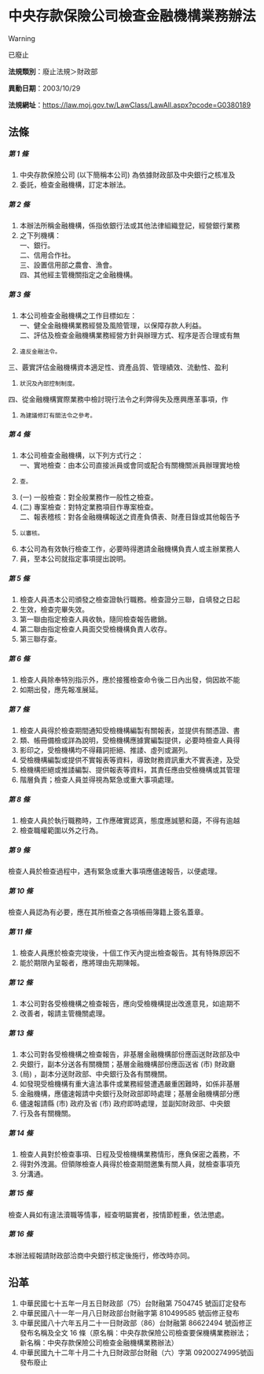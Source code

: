 # 中央存款保險公司檢查金融機構業務辦法


> [!WARNING]
> 已廢止


**法規類別**：廢止法規＞財政部

**異動日期**：2003/10/29  

**法規網址**：https://law.moj.gov.tw/LawClass/LawAll.aspx?pcode=G0380189



## 法條
##### 第 1 條
1. 中央存款保險公司 (以下簡稱本公司) 為依據財政部及中央銀行之核准及
1. 委託，檢查金融機構，訂定本辦法。

##### 第 2 條
1. 本辦法所稱金融機構，係指依銀行法或其他法律組織登記，經營銀行業務
1. 之下列機構：  
一、銀行。  
二、信用合作社。  
三、設置信用部之農會、漁會。  
四、其他經主管機關指定之金融機構。

##### 第 3 條
1. 本公司檢查金融機構之工作目標如左：  
一、健全金融機構業務經營及風險管理，以保障存款人利益。  
二、評估及檢查金融機構業務經營方針與辦理方式、程序是否合理或有無
1.     違反金融法令。  
三、覈實評估金融機構資本適足性、資產品質、管理績效、流動性、盈利
1.     狀況及內部控制制度。  
四、從金融機構實際業務中檢討現行法令之利弊得失及應興應革事項，作
1.     為建議修訂有關法令之參考。

##### 第 4 條
1. 本公司檢查金融機構，以下列方式行之：  
一、實地檢查：由本公司直接派員或會同或配合有關機關派員辦理實地檢
1.     查。
1.  (一) 一般檢查：對全般業務作一般性之檢查。
1.  (二) 專案檢查：對特定業務項目作專案檢查。  
二、報表稽核：對各金融機構報送之資產負債表、財產目錄或其他報告予
1.     以審核。
1. 本公司為有效執行檢查工作，必要時得邀請金融機構負責人或主辦業務人
1. 員，至本公司就指定事項提出說明。

##### 第 5 條
1. 檢查人員憑本公司頒發之檢查證執行職務。檢查證分三聯，自填發之日起
1. 生效，檢查完畢失效。
1. 第一聯由指定檢查人員收執，隨同檢查報告繳銷。
1. 第二聯由指定檢查人員面交受檢機構負責人收存。
1. 第三聯存查。

##### 第 6 條
1. 檢查人員除奉特別指示外，應於接獲檢查命令後二日內出發，倘因故不能
1. 如期出發，應先報准展延。

##### 第 7 條
1. 檢查人員得於檢查期間通知受檢機構編製有關報表，並提供有關憑證、書
1. 類、帳冊備檢或詳為說明，受檢機構應據實編製提供，必要時檢查人員得
1. 影印之，受檢機構均不得藉詞拒絕、推諉、虛列或漏列。
1. 受檢機構編製或提供不實報表等資料，導致財務資訊重大不實表達，及受
1. 檢機構拒絕或推諉編製、提供報表等資料，其責任應由受檢機構或其管理
1. 階層負責；檢查人員並得視為緊急或重大事項處理。

##### 第 8 條
1. 檢查人員於執行職務時，工作應確實認真，態度應誠懇和藹，不得有逾越
1. 檢查職權範圍以外之行為。

##### 第 9 條
檢查人員於檢查過程中，遇有緊急或重大事項應儘速報告，以便處理。

##### 第 10 條
檢查人員認為有必要，應在其所檢查之各項帳冊簿籍上簽名蓋章。

##### 第 11 條
1. 檢查人員應於檢查完竣後，十個工作天內提出檢查報告。其有特殊原因不
1. 能於期限內呈報者，應將理由先期陳報。

##### 第 12 條
1. 本公司對各受檢機構之檢查報告，應向受檢機構提出改進意見，如逾期不
1. 改善者，報請主管機關處理。

##### 第 13 條
1. 本公司對各受檢機構之檢查報告，非基層金融機構部份應函送財政部及中
1. 央銀行，副本分送各有關機關；基層金融機構部份應函送省 (市) 財政廳
1.  (局) ，副本分送財政部、中央銀行及各有關機關。
1. 如發現受檢機構有重大違法事件或業務經營遭遇嚴重困難時，如係非基層
1. 金融機構，應儘速報請中央銀行及財政部即時處理；基層金融機構部分應
1. 儘速報請縣 (市) 政府及省 (市) 政府即時處理，並副知財政部、中央銀
1. 行及各有關機關。

##### 第 14 條
1. 檢查人員對於檢查事項、日程及受檢機構業務情形，應負保密之義務，不
1. 得對外洩漏。但領隊檢查人員得於檢查期間邀集有關人員，就檢查事項充
1. 分溝通。

##### 第 15 條
檢查人員如有違法瀆職等情事，經查明屬實者，按情節輕重，依法懲處。

##### 第 16 條
本辦法經報請財政部洽商中央銀行核定後施行，修改時亦同。

## 沿革
1. 中華民國七十五年一月五日財政部（75）台財融第 7504745  號函訂定發布
1. 中華民國八十一年一月八日財政部台財融字第 810499585  號函修正發布
1. 中華民國八十六年五月二十一日財政部（86）台財融第 86622494 號函修正發布名稱及全文 16 條（原名稱：中央存款保險公司檢查要保機構業務辦法；新名稱：中央存款保險公司檢查金融機構業務辦法）
1. 中華民國九十二年十月二十九日財政部台財融（六）字第 09200274995號函發布廢止
